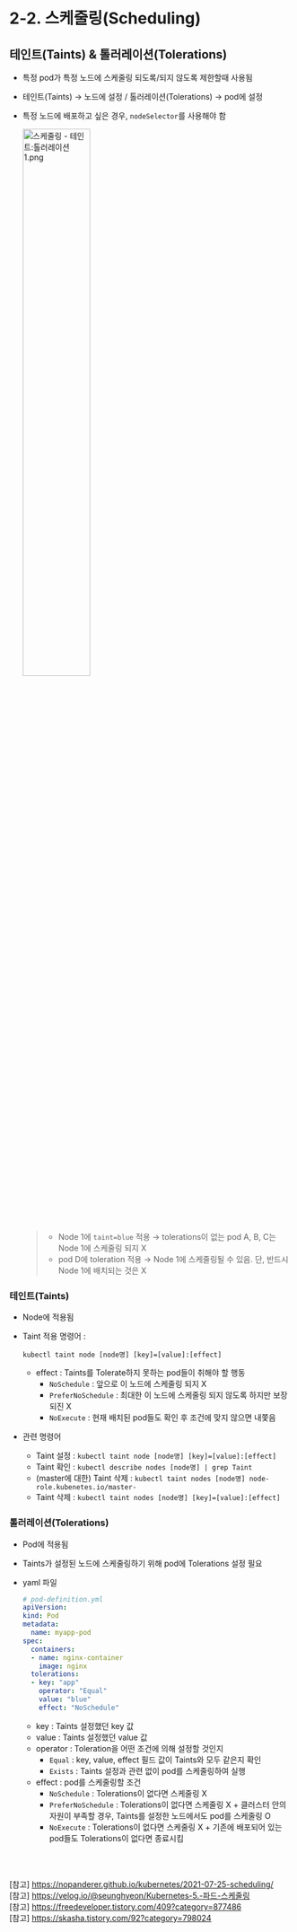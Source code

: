 # 2-2. 스케줄링(Scheduling)

## 테인트(Taints) & 톨러레이션(Tolerations)

+ 특정 pod가 특정 노드에 스케줄링 되도록/되지 않도록 제한할때 사용됨

+ 테인트(Taints) → 노드에 설정 / 톨러레이션(Tolerations) → pod에 설정

+ 특정 노드에 배포하고 싶은 경우, `nodeSelector`를 사용해야 함

  <img src="https://user-images.githubusercontent.com/33214969/161413302-f74b376a-cba0-4bc1-b745-319396f161f4.png" alt="스케줄링 - 테인트:톨러레이션1.png" width="50%;" />

  > + Node 1에 `taint=blue` 적용 → tolerations이 없는 pod A, B, C는 Node 1에 스케줄링 되지 X
  > + pod D에 toleration 적용 → Node 1에 스케줄링될 수 있음. 단, 반드시 Node 1에 배치되는 것은 X

### 테인트(Taints)

+ Node에 적용됨

+ Taint 적용 명령어 : 

  ```
  kubectl taint node [node명] [key]=[value]:[effect]
  ```

  + effect : Taints를 Tolerate하지 못하는 pod들이 취해야 할 행동
    + `NoSchedule` : 앞으로 이 노드에 스케줄링 되지 X
    + `PreferNoSchedule` : 최대한 이 노드에 스케줄링 되지 않도록 하지만 보장되진 X
    + `NoExecute` : 현재 배치된 pod들도 확인 후 조건에 맞지 않으면 내쫓음

+ 관련 명령어

  + Taint 설정 : `kubectl taint node [node명] [key]=[value]:[effect]`
  + Taint 확인 : `kubectl describe nodes [node명] | grep Taint`
  + (master에 대한) Taint 삭제 : `kubectl taint nodes [node명] node-role.kubenetes.io/master-`
  + Taint 삭제 : `kubectl taint nodes [node명] [key]=[value]:[effect]`

### 톨러레이션(Tolerations)

+ Pod에 적용됨

+ Taints가 설정된 노드에 스케줄링하기 위해 pod에 Tolerations 설정 필요

+ yaml 파일

  ```yaml
  # pod-definition.yml
  apiVersion:
  kind: Pod
  metadata:
    name: myapp-pod
  spec:
    containers:
    - name: nginx-container
      image: nginx
    tolerations:
    - key: "app"
      operator: "Equal"
      value: "blue"
      effect: "NoSchedule"
  ```

  + key : Taints 설정했던 key 값
  + value : Taints 설정했던 value 값
  + operator : Toleration을 어떤 조건에 의해 설정할 것인지
    + `Equal` : key, value, effect 필드 값이 Taints와 모두 같은지 확인
    + `Exists` : Taints 설정과 관련 없이 pod를 스케줄링하여 실행
  + effect : pod를 스케줄링할 조건
    + `NoSchedule` : Tolerations이 없다면 스케줄링 X
    + `PreferNoSchedule` : Tolerations이 없다면 스케줄링 X + 클러스터 안의 자원이 부족할 경우, Taints를 설정한 노드에서도 pod를 스케줄링 O
    + `NoExecute` : Tolerations이 없다면 스케줄링 X + 기존에 배포되어 있는 pod들도 Tolerations이 없다면 종료시킴

<br/><br/>

[참고] https://nopanderer.github.io/kubernetes/2021-07-25-scheduling/<br/>[참고] https://velog.io/@seunghyeon/Kubernetes-5.-파드-스케줄링<br/>[참고] https://freedeveloper.tistory.com/409?category=877486<br/>[참고] https://skasha.tistory.com/92?category=798024<br/>